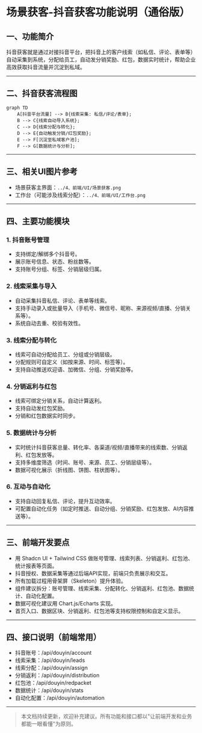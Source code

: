 # 场景获客-抖音获客功能说明（通俗版）

## 一、功能简介
抖音获客就是通过对接抖音平台，把抖音上的客户线索（如私信、评论、表单等）自动采集到系统，分配给员工，自动发分销奖励、红包，数据实时统计，帮助企业高效获取抖音流量并沉淀到私域。

---

## 二、抖音获客流程图

```mermaid
graph TD
    A[抖音平台流量] --> B{线索采集: 私信/评论/表单};
    B --> C{线索自动导入系统};
    C --> D{线索分配与转化};
    D --> E{自动触发分销/红包奖励};
    E --> F[沉淀至私域客户池];
    F --> G[数据统计与分析];
```

---

## 三、相关UI图片参考
- 场景获客主界面：`../4、前端/UI/场景获客.png`
- 工作台（可能涉及线索分配）：`../4、前端/UI/工作台.png`

---

## 四、主要功能模块

### 1. 抖音账号管理
- 支持绑定/解绑多个抖音号。
- 展示账号信息、状态、粉丝数等。
- 支持账号分组、标签、分销层级归属。

### 2. 线索采集与导入
- 自动采集抖音私信、评论、表单等线索。
- 支持手动录入或批量导入（手机号、微信号、昵称、来源视频/直播、分销关系等）。
- 系统自动去重、校验有效性。

### 3. 线索分配与转化
- 线索可自动分配给员工、分组或分销层级。
- 分配规则可自定义（如按来源、时间、标签等）。
- 支持自动推送欢迎语、加微信、分组、分销奖励等。

### 4. 分销返利与红包
- 线索可绑定分销关系，自动计算返利。
- 支持自动发红包奖励。
- 分销和红包数据实时同步。

### 5. 数据统计与分析
- 实时统计抖音获客总量、转化率、各渠道/视频/直播带来的线索数、分销返利、红包发放等。
- 支持多维度筛选（时间、账号、来源、员工、分销层级等）。
- 数据可视化展示（折线图、饼图、柱状图等）。

### 6. 互动与自动化
- 支持自动回复私信、评论，提升互动效率。
- 可配置自动化任务（如定时推送、自动分组、分销奖励、红包发放、AI内容推送等）。

---

## 三、前端开发要点
- 用 Shadcn UI + Tailwind CSS 做账号管理、线索列表、分销返利、红包池、统计报表等页面。
- 抖音授权、数据采集等通过后端API实现，前端只负责展示和交互。
- 所有加载过程用骨架屏（Skeleton）提升体验。
- 组件建议拆分：账号管理、线索采集、分配转化、分销返利、红包池、数据统计、自动化配置。
- 数据可视化建议用 Chart.js/Echarts 实现。
- 首页入口、数据区块、分销返利、红包池等支持权限控制和自定义显示。

---

## 四、接口说明（前端常用）
- 抖音账号：/api/douyin/account
- 线索采集：/api/douyin/leads
- 线索分配：/api/douyin/assign
- 分销返利：/api/douyin/distribution
- 红包池：/api/douyin/redpacket
- 数据统计：/api/douyin/stats
- 自动化配置：/api/douyin/automation

---

> 本文档持续更新，欢迎补充建议。所有功能和接口都以"让前端开发和业务都能一眼看懂"为原则。 
